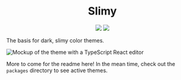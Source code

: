 <h1 align="center">Slimy</h1>
<p align="center">
<a href="https://marketplace.visualstudio.com/items?itemName=chancestrickland.slimy-theme&ssr=false#review-details"><img src="https://vsmarketplacebadge.apphb.com/rating-star/chancestrickland.slimy-theme.svg?style=for-the-badge&colorA=ddc565&colorB=c0a84a"/></a> <a href="https://marketplace.visualstudio.com/items?itemName=chancestrickland.slimy-theme"><img src="https://vsmarketplacebadge.apphb.com/downloads-short/chancestrickland.slimy-theme.svg?style=for-the-badge&colorA=b8ca9c&colorB=9cb96c&label=DOWNLOADS"/></a>
</p>

The basis for dark, slimy color themes.

![Mockup of the theme with a TypeScript React editor](https://github.com/chancestrickland/slimy/raw/main/packages/slimy-vscode/assets/screen.png)

More to come for the readme here! In the mean time, check out the `packages` directory to see active themes.

